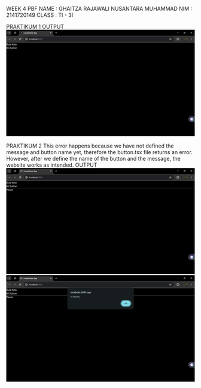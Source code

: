 WEEK 4 PBF
NAME        : GHAITZA RAJAWALI NUSANTARA MUHAMMAD
NIM         : 2141720149
CLASS       : TI - 3I

PRAKTIKUM 1
OUTPUT
![Praktikum_1](asets/image/Praktikum_1.png)

PRAKTIKUM 2
This error happens because we have not defined the message and button name yet, therefore the button.tsx file returns an error. However, after we define the name of the button and the message, the website works as intended.
OUTPUT
![Praktikum_2](asets/image/Praktikum_2.1.png)
![Praktikum_2](asets/image/Praktikum_2.2.png)